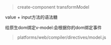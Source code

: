 > create-component 
> transformModel

value + input方法的语法糖

给原生dom绑定v-model:会根据你的dom绑定事件

> platforms/web/compiler/directives/model.js